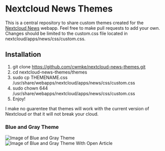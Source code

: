 # Nextcloud News Themes
This is a central repository to share custom themes created for the [Nextcloud News](https://github.com/nextcloud/news) webapp. Feel free to make pull requests to add your own. 
Changes should be limited to the custom.css file located in nextcloud/apps/news/css/custom.css.

## Installation 
1. git clone https://github.com/cwmke/nextcloud-news-themes.git
2. cd nextcloud-news-themes/themes
3. sudo cp THEMENAME.css /usr/share/webapps/nextcloud/apps/news/css/custom.css
4. sudo chown 644 /usr/share/webapps/nextcloud/apps/news/css/custom.css
5. Enjoy!

I make no guarentee that themes will work with the current version of Nextcloud or that it will not break your cloud.

### Blue and Gray Theme
![Image of Blue and Gray Theme](https://raw.githubusercontent.com/cwmke/nextcloud-news-themes/master/images/blue_and_gray.png)
![Image of Blue and Gray Theme With Open Article](https://raw.githubusercontent.com/cwmke/nextcloud-news-themes/master/images/blue_and_gray_article.png)
